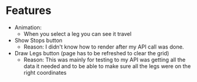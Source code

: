 # Features

* Animation: 
  * When you select a leg you can see it travel
* Show Stops button 
  * Reason: I didn't know how to render after my API call was done. 
* Draw Legs button (page has to be refreshed to clear the grid) 
  * Reason: This was mainly for testing to my API was getting all the data it needed and to be able to make sure all the legs were on the right coordinates

